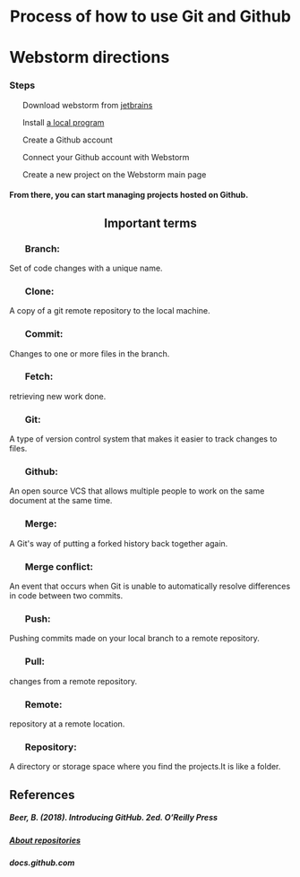 # <div align="center">**Process of how to use Git and Github**</div>
# <div>Webstorm directions</div>
### **Steps**
<ul>
Download  webstorm from <a href="https://www.jetbrains.com/student/">jetbrains</a>
</ul>
<ul>Install <a href="https://git-scm.com/downloads">a local program</a></ul>
<ul>Create a Github account</ul>
<ul>Connect your Github account with Webstorm</ul>
<ul>Create a new project on the Webstorm main page</ul>

#### <div align="justify">From there, you can start managing projects hosted on Github.</div>
## <div align="center">**Important terms**</div>
### <ul>**Branch**: 
Set of code changes with a unique name.</ul>
### <ul>**Clone**: 
A copy of a git remote repository to the local machine.</ul>
### <ul>**Commit**: 
Changes to one or more files in the branch.</ul>
### <ul>**Fetch**: 
retrieving new work done.</ul>
### <ul>**Git**:
 A type of version control system that makes it easier to track changes to files.</ul>
### <ul>**Github**:
 An open source VCS that allows multiple people to work on the same document at the same time.</ul>
### <ul>**Merge**:
 A Git's way of putting a forked history back together again.</ul>
### <ul>**Merge conflict**:
 An event that occurs when Git is unable to automatically resolve differences in code between two commits.</ul>
### <ul>**Push**:
 Pushing commits made on your local branch to a remote repository.</ul>
### <ul>**Pull**:
 changes from a remote repository.</ul>
### <ul>**Remote**:
 repository at a remote location.</ul>
### <ul>**Repository**:
 A directory or storage space where you find the projects.It is like a folder.</ul>
## **References**
##### Beer, B. (2018). Introducing GitHub. 2ed. O’Reilly Press
##### <a href="https://docs.github.com/en/free-pro-team@latest/github/creating-cloning-and-archiving-repositories/about-repositories">About repositories</a>
##### docs.github.com


## <!--<div class="This is Rudolph's code"></div> -->


